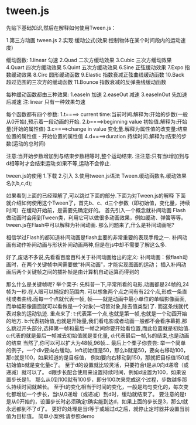 # tween.js

先贴下基础知识,然后在解释如何使用Tween.js：

1.第三方动画 tween.js
2.实现:缓动公式(效果:控制物体在某个时间段内的运动速度)

缓动函数:
1.linear 匀速
2.Quad 二次方缓动效果
3.Cubic 三次方缓动效果
4.Quart 四次方缓动效果
5.Quint 五次方缓动效果
6.Sine  正弦缓动效果
7.Expo  指数缓动效果
8.Circ  圆形缓动函数
9.Elastic 指数衰减正弦曲线缓动函数
10.Back  超过范围的三次方的缓动函数
11.Bounce 指数衰减的反弹曲线缓动函数

每种缓动函数都由三种效果:
1.easeIn  加速
2.easeOut 减速
3.easeInOut  先加速后减速
注:linear 只有一种效果匀速

每个函数都有四个参数:
1.t====> current time:当前时间.解释为:开始的步数(一般从0开始),预示着一段动画的开始.
2.b====>beginning value  初始值.解释为:开始量(开始的属性值)
3.c====>change in value  变化量.解释为属性值的改变量:结束位置的属性值 - 开始位置的属性值
4.d====>duration 持续时间.解释为:结束的步数(运动的总时间)

注意:当开始步数增加到与结束步数相等时,整个运动结束.
注注意:只有当t增加到与d相等时才会结束运动;如果不等,运动不会停止.


tween.js的使用
1.下载
2.引入
3.使用tween.js语法
Tween.缓动函数名.缓动效果名(t,b,c,d);

如果看到上面的已经理解了,可以跳过下面的部分.下面为对Tween.js的解释
下面就介绍如何使用这个Tween了，首先b、c、d三个参数（即初始值，变化量，持续时间）在缓动开始前，是需要先确定好的。
首先引入一个概念就补间动画
Flash做动画时会用到Tween类，利用它可以做很多动画效果，例如缓动、弹簧等等。
tween.js在Flash中可以解释为补间动画.
那么问题来了,什么是补间动画呢?

相信学过Flash的都知道补间动画是flash主要的非常重要的表现手段之一.
补间动画有动作补间动画与形状补间动画两种,但是在js中却不需要了解这么多.

好了,废话不多说,先看看百度百科关于补间动画给出的定义:
补间动画：做flash动画时，在两个关键帧中间需要做“补间动画”，才能实现图画的运动；
插入补间动画后两个关键帧之间的插补帧是由计算机自动运算而得到的

那么什么是关键帧呢?
举个栗子:
先科普一下,平常所看的电影,动画都是24帧的,24帧为一秒.在人眼可以捕捉的范围内.
可以想象两个点之间有有22个点,形成一条直线或者曲线.而每一个点就代表一帧,
帧——就是动画中最小单位的单幅影像画面,而单幅影像画面就可以看做是一个对象(一切皆对象,除去值类型)了.
而这条线就代表对象的运动轨迹.
重点来了:
t:代表第一个点,也就是第一帧,也就是一个动画开始的地方.
b:代表初始值,也就是开始量,我们看电影或者动画一般都不会看序幕把,那么跳过开头部分,选择第一帧和最后一帧之间你要开始看位置,而此位置就是初始值.
c:代表的就是最后一帧减去初始值就是变化量,
d:代表最后一帧,1s的结束,也是动画的结束
当然了,你可以可以扩大为48帧,96帧...
最后上个栗子你尝尝:
举一个简单的例子，一个div要向右缓动，left初始值是50，那么b就是50，要向右移动100，那c就是100，如果知道的是目标值，
例如要向右移动到150，那就把目标值150减初始值b就是变化量c了。 
至于d的设置就比较灵活，只要符合t是从0向d递增（或递减）就可以了。 
d跟步长配合使用来设置持续时间，例如d设置为100，如果设置步长是1，
那么从0到100就有100步，即分100次来完成这个过程，步数越多那么持续时间就越长。 
至于t的变化相当于时间的变化，一般是均匀变化的，每次变化都增加一个步长，当t从0递增（或递减）到d时，缓动就结束了。 
要注意的是t是从0开始的，设置步长时必须确定t确实能到达d，如果上面的步长是3，那么t就永远都到不了d了。
更好的处理是当t等于或超过d之后，就停止定时器并设置当前值为目标值。
简单小案例:请参照demo
